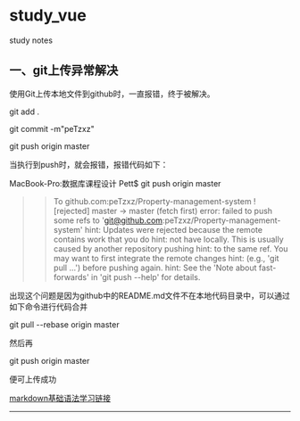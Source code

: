 # study_vue
study notes
## 一、git上传异常解决

使用Git上传本地文件到github时，一直报错，终于被解决。

git add .

git commit -m"peTzxz"

git push origin master

当执行到push时，就会报错，报错代码如下：

MacBook-Pro:数据库课程设计 Pett$ git push origin master
>>To github.com:peTzxz/Property-management-system
 ! [rejected]        master -> master (fetch first)
error: failed to push some refs to 'git@github.com:peTzxz/Property-management-system'
hint: Updates were rejected because the remote contains work that you do
hint: not have locally. This is usually caused by another repository pushing
hint: to the same ref. You may want to first integrate the remote changes
hint: (e.g., 'git pull ...') before pushing again.
hint: See the 'Note about fast-forwards' in 'git push --help' for details.

出现这个问题是因为github中的README.md文件不在本地代码目录中，可以通过如下命令进行代码合并

git pull --rebase origin master

然后再

git push origin master

便可上传成功

[markdown基础语法学习链接](https:://github.com/younghz/Markdown "Markdown")
***

